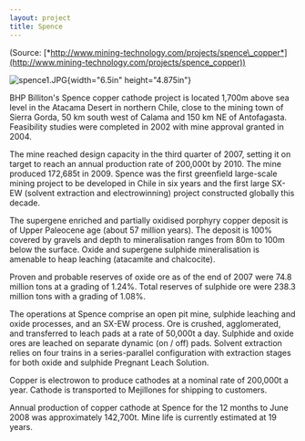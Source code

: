 ```yaml
---
layout: project
title: Spence
---
```


(Source:
[*http://www.mining-technology.com/projects/spence\_copper*](http://www.mining-technology.com/projects/spence_copper))

![spence1.JPG](media/image01.jpg){width="6.5in" height="4.875in"}

BHP Billiton's Spence copper cathode project is located 1,700m above sea
level in the Atacama Desert in northern Chile, close to the mining town
of Sierra Gorda, 50 km south west of Calama and 150 km NE of
Antofagasta. Feasibility studies were completed in 2002 with mine
approval granted in 2004.

The mine reached design capacity in the third quarter of 2007, setting
it on target to reach an annual production rate of 200,000t by 2010. The
mine produced 172,685t in 2009. Spence was the first greenfield
large-scale mining project to be developed in Chile in six years and the
first large SX-EW (solvent extraction and electrowinning) project
constructed globally this decade.

The supergene enriched and partially oxidised porphyry copper deposit is
of Upper Paleocene age (about 57 million years). The deposit is 100%
covered by gravels and depth to mineralisation ranges from 80m to 100m
below the surface. Oxide and supergene sulphide mineralisation is
amenable to heap leaching (atacamite and chalcocite).

Proven and probable reserves of oxide ore as of the end of 2007 were
74.8 million tons at a grading of 1.24%. Total reserves of sulphide ore
were 238.3 million tons with a grading of 1.08%.

The operations at Spence comprise an open pit mine, sulphide leaching
and oxide processes, and an SX-EW process. Ore is crushed, agglomerated,
and transferred to leach pads at a rate of 50,000t a day. Sulphide and
oxide ores are leached on separate dynamic (on / off) pads. Solvent
extraction relies on four trains in a series-parallel configuration with
extraction stages for both oxide and sulphide Pregnant Leach Solution.

Copper is electrowon to produce cathodes at a nominal rate of 200,000t a
year. Cathode is transported to Mejillones for shipping to customers.

Annual production of copper cathode at Spence for the 12 months to June
2008 was approximately 142,700t. Mine life is currently estimated at 19
years.
